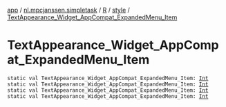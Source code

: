 [app](../../../index.md) / [nl.mpcjanssen.simpletask](../../index.md) / [R](../index.md) / [style](index.md) / [TextAppearance_Widget_AppCompat_ExpandedMenu_Item](.)

# TextAppearance_Widget_AppCompat_ExpandedMenu_Item

`static val TextAppearance_Widget_AppCompat_ExpandedMenu_Item: `[`Int`](https://kotlinlang.org/api/latest/jvm/stdlib/kotlin/-int/index.html)
`static val TextAppearance_Widget_AppCompat_ExpandedMenu_Item: `[`Int`](https://kotlinlang.org/api/latest/jvm/stdlib/kotlin/-int/index.html)
`static val TextAppearance_Widget_AppCompat_ExpandedMenu_Item: `[`Int`](https://kotlinlang.org/api/latest/jvm/stdlib/kotlin/-int/index.html)
`static val TextAppearance_Widget_AppCompat_ExpandedMenu_Item: `[`Int`](https://kotlinlang.org/api/latest/jvm/stdlib/kotlin/-int/index.html)